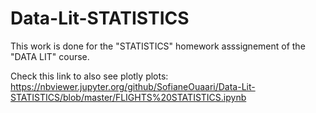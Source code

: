 # Data-Lit-STATISTICS
This work is done for the "STATISTICS" homework asssignement of the "DATA LIT" course. 


Check this link to also see plotly plots: https://nbviewer.jupyter.org/github/SofianeOuaari/Data-Lit-STATISTICS/blob/master/FLIGHTS%20STATISTICS.ipynb 
